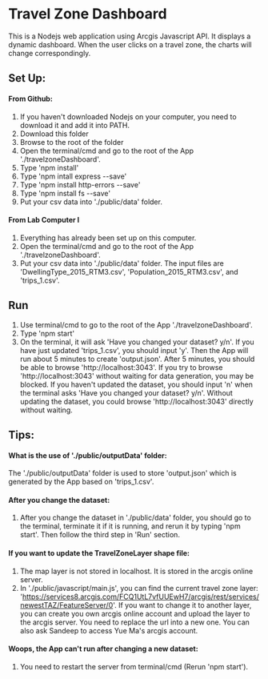 # Travel Zone Dashboard
This is a Nodejs web application using Arcgis Javascript API. It displays a dynamic dashboard. When the user clicks on a travel zone, the charts will change correspondingly.
## Set Up:
#### From Github:
1. If you haven't downloaded Nodejs on your computer, you need to download it and add it into PATH.
2. Download this folder
3. Browse to the root of the folder
4. Open the terminal/cmd and go to the root of the App './travelzoneDashboard'. 
5. Type 'npm install'
6. Type 'npm intall express --save'
7. Type 'npm install http-errors --save'
8. Type 'npm install fs --save'
9. Put your csv data into './public/data' folder. 
#### From Lab Computer I
1. Everything has already been set up on this computer.
2. Open the terminal/cmd and go to the root of the App './travelzoneDashboard'. 
3. Put your csv data into './public/data' folder. The input files are 'DwellingType_2015_RTM3.csv', 'Population_2015_RTM3.csv', and 'trips_1.csv'. 
## Run
1. Use terminal/cmd to go to the root of the App './travelzoneDashboard'. 
2. Type 'npm start'
3. On the terminal, it will ask 'Have you changed your dataset? y/n'. If you have just updated 'trips_1.csv', you should input 'y'. Then the App will run about 5 minutes to create 'output.json'. After 5 minutes, you should be able to browse 'http://localhost:3043'. If you try to browse 'http://localhost:3043' without waiting for data generation, you may be blocked. If you haven't updated the dataset, you should input 'n' when the terminal asks 'Have you changed your dataset? y/n'. Without updating the dataset, you could browse 'http://localhost:3043' directly without waiting.

## Tips:
#### What is the use of './public/outputData' folder:
The './public/outputData' folder is used to store 'output.json' which is generated by the App based on 'trips_1.csv'.

#### After you change the dataset:
1. After you change the dataset in './public/data' folder, you should go to the terminal, terminate it if it is running, and rerun it by typing 'npm start'. Then follow the third step in 'Run' section.

#### If you want to update the TravelZoneLayer shape file:
 1. The map layer is not stored in localhost. It is stored in the arcgis online server.
 2. In './public/javascript/main.js', you can find the current travel zone layer: 'https://services8.arcgis.com/FCQ1UtL7vfUUEwH7/arcgis/rest/services/newestTAZ/FeatureServer/0'. If you want to change it to another layer, you can create you own arcgis online account and upload the layer to the arcgis server. You need to replace the url into a new one. You can also ask Sandeep to access Yue Ma's arcgis account.
      
#### Woops, the App can't run after changing a new dataset:
 1. You need to restart the server from terminal/cmd (Rerun 'npm start').
